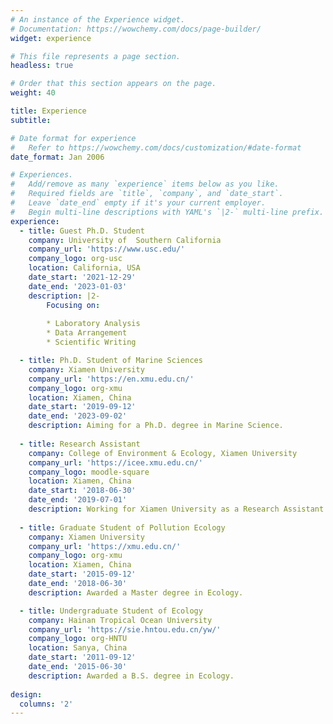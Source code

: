```yaml
---
# An instance of the Experience widget.
# Documentation: https://wowchemy.com/docs/page-builder/
widget: experience

# This file represents a page section.
headless: true

# Order that this section appears on the page.
weight: 40

title: Experience
subtitle:

# Date format for experience
#   Refer to https://wowchemy.com/docs/customization/#date-format
date_format: Jan 2006

# Experiences.
#   Add/remove as many `experience` items below as you like.
#   Required fields are `title`, `company`, and `date_start`.
#   Leave `date_end` empty if it's your current employer.
#   Begin multi-line descriptions with YAML's `|2-` multi-line prefix.
experience:
  - title: Guest Ph.D. Student
    company: University of  Southern California
    company_url: 'https://www.usc.edu/'
    company_logo: org-usc
    location: California, USA
    date_start: '2021-12-29'
    date_end: '2023-01-03'
    description: |2-
        Focusing on:
        
        * Laboratory Analysis
        * Data Arrangement
        * Scientific Writing

  - title: Ph.D. Student of Marine Sciences
    company: Xiamen University
    company_url: 'https://en.xmu.edu.cn/'
    company_logo: org-xmu
    location: Xiamen, China
    date_start: '2019-09-12'
    date_end: '2023-09-02'
    description: Aiming for a Ph.D. degree in Marine Science.
    
  - title: Research Assistant 
    company: College of Environment & Ecology, Xiamen University
    company_url: 'https://icee.xmu.edu.cn/'
    company_logo: moodle-square
    location: Xiamen, China
    date_start: '2018-06-30'
    date_end: '2019-07-01'
    description: Working for Xiamen University as a Research Assistant.
    
  - title: Graduate Student of Pollution Ecology
    company: Xiamen University
    company_url: 'https://xmu.edu.cn/'
    company_logo: org-xmu
    location: Xiamen, China
    date_start: '2015-09-12'
    date_end: '2018-06-30'
    description: Awarded a Master degree in Ecology.

  - title: Undergraduate Student of Ecology
    company: Hainan Tropical Ocean University
    company_url: 'https://sie.hntou.edu.cn/yw/'
    company_logo: org-HNTU
    location: Sanya, China
    date_start: '2011-09-12'
    date_end: '2015-06-30'
    description: Awarded a B.S. degree in Ecology.
    
design:
  columns: '2'
---
```

